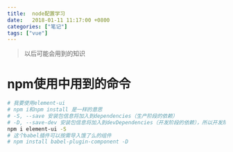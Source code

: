 ```yaml
---
title:  node配置学习
date:   2018-01-11 11:17:00 +0800
categories: ["笔记"]
tags: ["vue"]
---
```


> 以后可能会用到的知识

npm使用中用到的命令
===
```bash
# 我要使用element-ui
# npm i和npm install 是一样的意思
# -S, --save 安装包信息将加入到dependencies（生产阶段的依赖） 
# -D, --save-dev 安装包信息将加入到devDependencies（开发阶段的依赖），所以开发阶段一般使用它
npm i element-ui -S
# 这个babel插件可以按需导入饿了么的组件
# npm install babel-plugin-component -D
```

